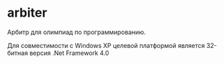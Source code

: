 # arbiter
Арбитр для олимпиад по программированию.

Для совместимости с Windows XP целевой платформой является 32-битная версия .Net Framework 4.0

